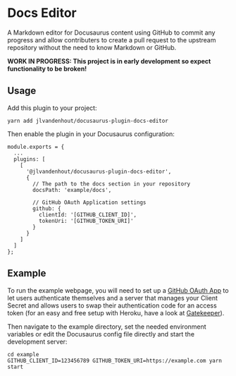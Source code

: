 # Docs Editor
A Markdown editor for Docusaurus content using GitHub to commit any progress and allow contributers to create a pull request to the upstream repository without the need to know Markdown or GitHub.

**WORK IN PROGRESS: This project is in early development so expect functionality to be broken!**

## Usage
Add this plugin to your project:

```
yarn add jlvandenhout/docusaurus-plugin-docs-editor
```

Then enable the plugin in your Docusaurus configuration:

```
module.exports = {
  ...
  plugins: [
    [
      '@jlvandenhout/docusaurus-plugin-docs-editor',
      {
        // The path to the docs section in your repository
        docsPath: 'example/docs',

        // GitHub OAuth Application settings
        github: {
          clientId: '[GITHUB_CLIENT_ID]',
          tokenUri: '[GITHUB_TOKEN_URI]'
        }
      }
    ]
  ]
};
```

## Example
To run the example webpage, you will need to set up a [GitHub OAuth App](https://docs.github.com/en/developers/apps/building-oauth-apps/creating-an-oauth-app) to let users authenticate themselves and a server that manages your Client Secret and allows users to swap their authentication code for an access token (for an easy and free setup with Heroku, have a look at [Gatekeeper](https://github.com/prose/gatekeeper)).

Then navigate to the example directory, set the needed environment
variables or edit the Docusaurus config file directly and start the development server:

```
cd example
GITHUB_CLIENT_ID=123456789 GITHUB_TOKEN_URI=https://example.com yarn start
```
